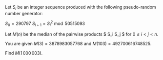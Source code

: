 Let $S_i$ be an integer sequence produced with the following pseudo-random number generator:


$S_0 = 290797$
 $S_{i+1} = S_i ^2 \bmod 50515093$


Let $M(n)$ be the median of the pairwise products $ S_i S_j $ for $0 \le i \lt j \lt n$.


You are given $M(3) = 3878983057768$ and $M(103) = 492700616748525$.


Find $M(1\,000\,003)$.